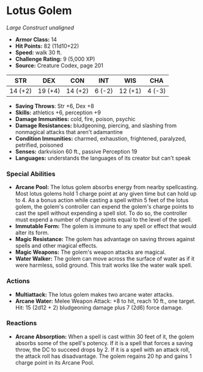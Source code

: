 # Lotus Golem

*Large* *Construct* *unaligned*

- **Armor Class:** 14
- **Hit Points:** 82 (11d10+22)
- **Speed:** walk 30 ft.
- **Challenge Rating:** 9 (5,000 XP)
- **Source:** Creature Codex, page 201

| STR | DEX | CON | INT | WIS | CHA |
| --- | --- | --- | --- | --- | --- |
| 14 (+2) | 19 (+4) | 14 (+2) | 6 (-2) | 12 (+1) | 4 (-3) |

- **Saving Throws**: Str +6, Dex +8
- **Skills:** athletics +6, perception +9
- **Damage Immunities:** cold, fire, poison, psychic
- **Damage Resistances:** bludgeoning, piercing, and slashing from nonmagical attacks that aren't adamantine
- **Condition Immunities:** charmed, exhaustion, frightened, paralyzed, petrified, poisoned
- **Senses:** darkvision 60 ft., passive Perception 19
- **Languages:** understands the languages of its creator but can't speak

### Special Abilities

- **Arcane Pool:** The lotus golem absorbs energy from nearby spellcasting. Most lotus golems hold 1 charge point at any given time but can hold up to 4. As a bonus action while casting a spell within 5 feet of the lotus golem, the golem's controller can expend the golem's charge points to cast the spell without expending a spell slot. To do so, the controller must expend a number of charge points equal to the level of the spell.
- **Immutable Form:** The golem is immune to any spell or effect that would alter its form.
- **Magic Resistance:** The golem has advantage on saving throws against spells and other magical effects.
- **Magic Weapons:** The golem's weapon attacks are magical.
- **Water Walker:** The golem can move across the surface of water as if it were harmless, solid ground. This trait works like the water walk spell.

### Actions

- **Multiattack:** The lotus golem makes two arcane water attacks.
- **Arcane Water:** Melee Weapon Attack: +8 to hit, reach 10 ft., one target. Hit: 15 (2d12 + 2) bludgeoning damage plus 7 (2d6) force damage.

### Reactions

- **Arcane Absorption:** When a spell is cast within 30 feet of it, the golem absorbs some of the spell's potency. If it is a spell that forces a saving throw, the DC to succeed drops by 2. If it is a spell with an attack roll, the attack roll has disadvantage. The golem regains 20 hp and gains 1 charge point in its Arcane Pool.


